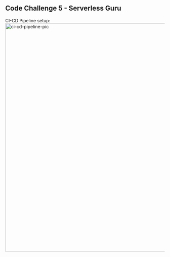 ## Code Challenge 5 - Serverless Guru
CI-CD Pipeline setup: <img width="721" alt="ci-cd-pipeline-pic" src="https://user-images.githubusercontent.com/43919114/199836772-0743910c-739e-42a2-8bf0-93efc326af49.PNG">
